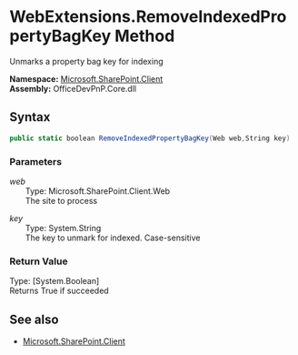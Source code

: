 # WebExtensions.RemoveIndexedPropertyBagKey Method  
Unmarks a property bag key for indexing  

**Namespace:** [Microsoft.SharePoint.Client](Microsoft.SharePoint.Client.md)  
**Assembly:** OfficeDevPnP.Core.dll  
## Syntax
```C#
public static boolean RemoveIndexedPropertyBagKey(Web web,String key)
```
### Parameters
*web*  
&emsp;&emsp;Type: Microsoft.SharePoint.Client.Web  
&emsp;&emsp;The site to process  
  
*key*  
&emsp;&emsp;Type: System.String  
&emsp;&emsp;The key to unmark for indexed. Case-sensitive  
  
### Return Value
Type: [System.Boolean]  
Returns True if succeeded

## See also
- [Microsoft.SharePoint.Client](Microsoft.SharePoint.Client.md)
